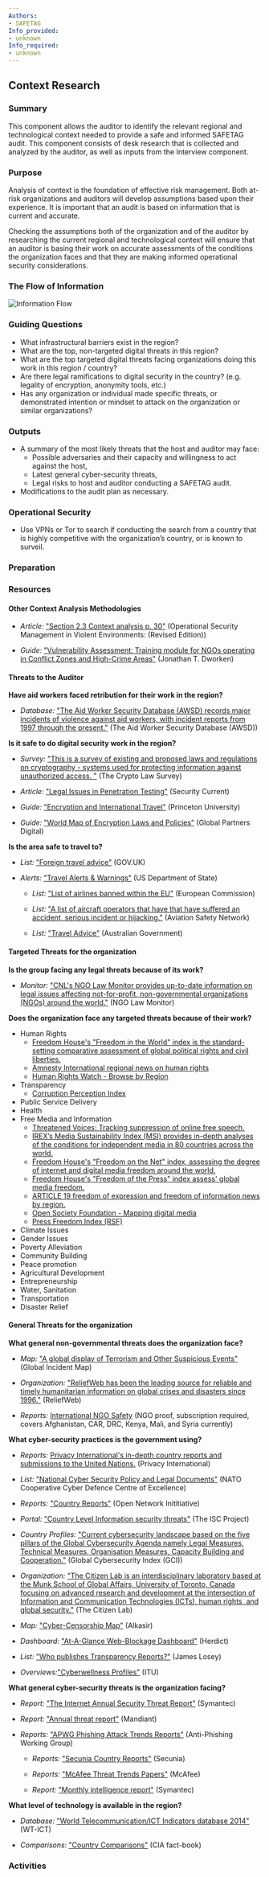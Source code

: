 ```yaml
---
Authors:
- SAFETAG
Info_provided:
- unknown
Info_required:
- unknown
---
```


## Context Research

### Summary
This component allows the auditor to identify the relevant regional and technological context needed to provide a safe and informed SAFETAG audit. This component consists of desk research that is collected and analyzed by the auditor, as well as inputs from the Interview component.

### Purpose
Analysis of context is the foundation of effective risk management. Both at-risk organizations and auditors will develop assumptions based upon their experience. It is important that an audit is based on information that is current and accurate.

Checking the assumptions both of the organization and of the auditor by researching the current regional and technological context will ensure that an auditor is basing their work on accurate assessments of the conditions the organization faces and that they are making informed operational security considerations.

### The Flow of Information
![ Information Flow](images/info_flows/context_research.svg)

### Guiding Questions

* What infrastructural barriers exist in the region?
* What are the top, non-targeted digital threats in this region?
* What are the top targeted digital threats facing organizations doing this work in this region / country?
* Are there legal ramifications to digital security in the country? (e.g. legality of encryption, anonymity tools, etc.)
* Has any organization or individual made specific threats, or demonstrated intention or mindset to attack on the organization or similar organizations?




### Outputs

  * A summary of the most likely threats that the host and auditor may face:
    * Possible adversaries and their capacity and willingness to act against the host,
    * Latest general cyber-security threats,
    * Legal risks to host and auditor conducting a SAFETAG audit.
  * Modifications to the audit plan as necessary.

### Operational Security

  * Use VPNs or Tor to search if conducting the search from a country that is highly competitive with the organization’s country, or is known to surveil.

### Preparation




### Resources

<div class="greybox">

#### Other Context Analysis Methodologies

  * *Article:* ["Section 2.3 Context analysis p. 30"](https://odihpn.org/resources/operational-security-management-in-violent-environments-revised-edition/) (Operational Security Management in Violent Environments: (Revised Edition))

  * *Guide:* ["Vulnerability Assessment: Training module for NGOs operating in Conflict Zones and High-Crime Areas"](https://www.eisf.eu/wp-content/uploads/2014/09/0603-Dworken-undated-Vulnerability-assesment-training-module.pdf) (Jonathan T. Dworken)

#### Threats to the Auditor

**Have aid workers faced retribution for their work in the region?**

  * *Database:* ["The Aid Worker Security Database (AWSD) records major incidents of violence against aid workers, with incident reports from 1997 through the present."](https://aidworkersecurity.org/) (The Aid Worker Security Database (AWSD))

**Is it safe to do digital security work in the region?**

  * *Survey:* ["This is a survey of existing and proposed laws and regulations on cryptography - systems used for protecting information against unauthorized access.
"](http://www.cryptolaw.org/) (The Crypto Law Survey)

  * *Article:* ["Legal Issues in Penetration Testing"](https://securitycurrent.com/legal-issues-in-penetration-testing/) (Security Current)

  * *Guide:* ["Encryption and International Travel"](https://www.princeton.edu/itsecurity/encryption/encryption-and-internatio/) (Princeton University)

  * *Guide:* ["World Map of Encryption Laws and Policies"](https://www.gp-digital.org/world-map-of-encryption/) (Global Partners Digital)

**Is the area safe to travel to?**

  * *List:* ["Foreign travel advice"](https://www.gov.uk/foreign-travel-advice) (GOV.UK)

* *Alerts:* ["Travel Alerts & Warnings"](http://www.travel.state.gov/content/passports/english/alertswarnings.html) (US Department of State)

  * *List:* ["List of airlines banned within the EU"](http://ec.europa.eu/transport/modes/air/safety/air-ban/index_en.htm) (European Commission)

  * *List:* ["A list of aircraft operators that have that have suffered an accident, serious incident or hijacking."](http://aviation-safety.net/database/operator/) (Aviation Safety Network)

  * *List:* ["Travel Advice"](http://www.smartraveller.gov.au/) (Australian Government)

#### Targeted Threats for the organization

**Is the group facing any legal threats because of its work?**

  * *Monitor:* ["CNL's NGO Law Monitor provides up-to-date information on legal issues affecting not-for-profit, non-governmental organizations (NGOs) around the world."](http://www.icnl.org/research/monitor/) (NGO Law Monitor)

**Does the organization face any targeted threats because of their work?**

  * Human  Rights
    * [Freedom House's "Freedom in the World" index is the standard-setting comparative assessment of global political rights and civil liberties.](http://www.freedomhouse.org/report-types/freedom-world)
    * [Amnesty International regional news on human rights](https://www.amnesty.org/en/countries/)
    * [Human Rights Watch - Browse by Region](http://www.hrw.org/regions)
  * Transparency
    * [Corruption  Perception  Index](http://www.transparency.org/cpi2013/results/)
  * Public  Service  Delivery
  * Health
  * Free  Media  and  Information
    * [Threatened Voices: Tracking suppression of online free speech.](http://threatened.globalvoicesonline.org/)
    * [IREX’s Media Sustainability Index (MSI) provides in-depth analyses of the conditions for independent media in 80 countries across the world.](http://www.irex.org/project/media-sustainability-index-msi)
    * [Freedom House's "Freedom on the Net" index, assessing the degree of internet and digital media freedom around the world.](http://www.freedomhouse.org/report-types/freedom-net)
    * [Freedom House's "Freedom of the Press" index assess' global media freedom.](http://www.freedomhouse.org/report-types/freedom-press)
    * [ARTICLE 19 freedom of expression and freedom of information news by region.](http://www.article19.org/pages/en/where-we-work.html)
    * [Open Society Foundation - Mapping digital media](http://www.opensocietyfoundations.org/projects/mapping-digital-media)
    * [Press Freedom Index (RSF)](https://en.rsf.org/press-freedom-index.html)
  * Climate  Issues
  * Gender  Issues
  * Poverty  Alleviation
  * Community  Building
  * Peace  promotion
  * Agricultural  Development
  * Entrepreneurship
  * Water,  Sanitation
  * Transportation
  * Disaster  Relief

#### General Threats for the organization

**What general non-governmental threats does the organization face?**

  * *Map:* ["A global display of Terrorism and Other Suspicious Events"](http://www.globalincidentmap.com/map.php) (Global Incident Map)

  * *Organization:* ["ReliefWeb has been the leading source for reliable and timely humanitarian information on global crises and disasters since 1996."](http://reliefweb.int/) (ReliefWeb)

  * *Reports:* [International NGO Safety](http://www.ngosafety.org/) (NGO proof, subscription required, covers Afghanistan, CAR, DRC, Kenya, Mali, and Syria currently)

**What cyber-security practices is the government using?**

  * *Reports:* [Privacy International's in-depth country reports and submissions to the United Nations.](https://privacyinternational.org/type-resource/state-privacy) (Privacy International)

  * *List:* ["National Cyber Security Policy and Legal Documents"](http://www.ccdcoe.org/strategies-policies.html) (NATO Cooperative Cyber Defence Centre of Excellence)

  * *Reports:* ["Country Reports"](https://opennet.net/research/profiles) (Open Network Inititiative)

  * *Portal:* ["Country Level Information security threats"](https://iscproject.org/country-assessments/) (The ISC Project)

  * *Country Profiles:* ["Current cybersecurity landscape based on the five pillars of the Global Cybersecurity Agenda namely Legal Measures, Technical Measures, Organisation Measures, Capacity Building and Cooperation."](http://www.itu.int/en/ITU-D/Cybersecurity/Pages/Country_Profiles.aspx) (Global Cybersecurity Index (GCI))

  * *Organization:* ["The Citizen Lab is an interdisciplinary laboratory based at the Munk School of Global Affairs, University of Toronto, Canada focusing on advanced research and development at the intersection of Information and Communication Technologies (ICTs), human rights, and global security."](https://citizenlab.org/) (The Citizen Lab)

  * *Map:* ["Cyber-Censorship Map"](https://alkasir.com/map) (Alkasir)

  * *Dashboard:* ["At-A-Glance Web-Blockage Dashboard"](http://herdict.org/explore/indephth) (Herdict)

  * *List:* ["Who publishes Transparency Reports?"](http://jameslosey.com/post/98162645081/who-publishes-transparency-reports-here-is-an) (James Losey)

  * *Overviews:*["Cyberwellness Profiles"](http://www.itu.int/en/ITU-D/Cybersecurity/Pages/Country_Profiles.aspx) (ITU)

**What general cyber-security threats is the organization facing?**

  * *Report:* ["The Internet Annual Security Threat Report"](http://www.symantec.com/security_response/publications/threatreport.jsp) (Symantec)

  * *Report:* ["Annual threat report"](https://www.mandiant.com/resources/mandiant-reports/) (Mandiant)

* *Reports:* ["APWG Phishing Attack Trends Reports"](http://www.apwg.org/resources/apwg-reports/) (Anti-Phishing Working Group)

  * *Reports:* ["Secunia Country Reports"](https://secunia.com/resources/countryreports/) (Secunia)

  * *Reports:* ["McAfee Threat Trends Papers"](https://www.mcafee.com/us/security-awareness/threat-trends.aspx) (McAfee)

  * *Report:* ["Monthly intelligence report"](https://www.symantec.com/security_response/publications/monthlythreatreport.jsp) (Symantec)

**What level of technology is available in the region?**

  * *Database:* ["World Telecommunication/ICT Indicators database 2014"](http://www.itu.int/en/ITU-D/Statistics/Pages/publications/wtid.aspx) (WT-ICT)

  * *Comparisons:* ["Country Comparisons"](https://www.cia.gov/library/publications/the-world-factbook/) (CIA fact-book)
</div>

### Activities